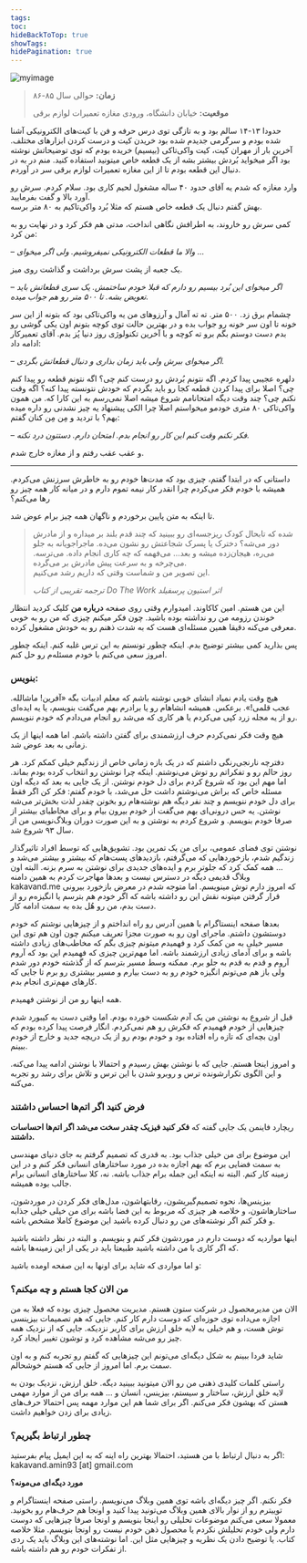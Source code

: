 ```yaml
---
tags: 
toc: 
hideBackToTop: true
showTags: 
hidePagination: true
---
```


![myimage](/media/aminkakavand.jpg)

> **زمان:** حوالی سال ۸۵-۸۶
> 
> **موقعیت:** خیابان دانشگاه، ورودی مغازه تعمیرات لوازم برقی

حدودا ۱۳-۱۴ سالم بود و به تازگی توی درس حرفه و فن با کیت‌های الکترونیکی آشنا شده بودم و سرگرمی جدیدم شده بود خریدن کیت و درست کردن ابزارهای مختلف. آخرین بار از مهران کیت، کیت واکی‌تاکی (بیسیم) خریده بودم که توی توضیحاتش نوشته بود اگر میخواید بُردش بیشتر بشه از یک قطعه خاص میتونید استفاده کنید. منم در به در دنبال این قطعه بودم تا از این مغازه تعمیرات لوازم برقی سر در آوردم.

وارد مغازه که شدم یه آقای حدود ۴۰ ساله مشغول لحیم کاری بود. سلام کردم. سرش رو آورد بالا و گفت بفرمایید.  
بهش گفتم دنبال یک قطعه خاص هستم که مثلا بُرد واکی‌تاکیم به ۸۰ متر برسه.

کمی سرش رو خاروند، به اطرافش نگاهی انداخت، مدتی هم فکر کرد و در نهایت رو به من کرد:

*– والا ما قطعات الکترونیکی نمیفروشیم. ولی اگر میخوای …*

یک جعبه از پشت سرش برداشت و گذاشت روی میز.

*– اگر میخوای این بُرد بیسیم رو دارم که قبلا خودم ساختمش. یک سری قطعاتش باید تعویض بشه. تا ۵۰۰ متر رو هم جواب میده.*

چشمام برق زد. ۵۰۰ متر. ته ته آمال و آرزوهای من یه واکی‌تاکی بود که بتونه از این سر خونه تا اون سر خونه رو جواب بده و در بهترین حالت توی کوچه بتونم اون یکی گوشی رو بدم دست دوستم بگم برو ته کوچه و با آخرین تکنولوژی روز دنیا پُز بدم. آقای تعمیرکار ادامه داد:

*– اگر میخوای ببرش ولی باید زمان بذاری و دنبال قطعاتش بگردی.*

دلهره عجیبی پیدا کردم. اگه نتونم بُردش رو درست کنم چی؟ اگه نتونم قطعه رو پیدا کنم چی؟ اصلا برای پیدا کردن قطعه کجا رو باید بگردم که خودش نتونسته پیدا کنه؟ اگه وقت نکنم چی؟ چند وقت دیگه امتحانامم شروع میشه اصلا نمی‌رسم به این کارا که. من همون واکی‌تاکی ۸۰ متری خودمو میخواستم اصلا چرا الکی پیشنهاد یه چیز نشدنی رو داره میده بهم؟ با تردید و مِن مِن کنان گفتم:

*– فکر نکنم وقت کنم این کار رو انجام بدم. امتحان دارم. دستتون درد نکنه.*

و عقب عقب رفتم و از مغازه خارج شدم.

---

داستانی که در ابتدا گفتم، چیزی بود که مدت‌ها خودم رو به خاطرش سرزنش می‌کردم. همیشه با خودم فکر می‌کردم چرا انقدر کار نیمه تموم دارم و در میانه کار همه چیز رو رها می‌کنم؟

تا اینکه به متن پایین برخوردم و ناگهان همه چیز برام عوض شد.

> شده که تابحال کودک ریزجسه‌ای رو ببینید که چند قدم بلند بر میداره و از مادرش دور می‌شه؟ دخترک یا پسرک شجاعتش رو نشون می‌ده. ماجراجویانه به جلو می‌ره، هیجان‌زده میشه و بعد… می‌فهمه که چه کاری انجام داده. می‌ترسه. می‌چرخه و به سرعت پیش مادرش بر می‌گرده.  
> این تصویر من و شماست وقتی که داریم رشد می‌کنیم.
> 
> *ترجمه تقریبی از کتاب Do The Work اثر استیون پرسفیلد*

این من هستم. امین کاکاوند. امیدوارم وقتی روی صفحه **درباره من** کلیک کردید انتظار خوندن رزومه من رو نداشته بوده باشید. چون فکر میکنم چیزی که من رو به خوبی معرفی می‌کنه دقیقا همین مسئله‌ای هست که به شدت ذهنم رو به خودش مشغول کرده.

پس بذارید کمی بیشتر توضیح بدم. اینکه چطور تونستم به این ترس غلبه کنم. اینکه چطور امروز سعی می‌کنم با خودم مسئله‌م رو حل کنم.

### بنویس:

هیچ وقت یادم نمیاد انشای خوبی نوشته باشم که معلم ادبیات بگه «آفرین! ماشالله. عجب قلمی!». برعکس. همیشه انشاهام رو یا برادرم بهم می‌گفت بنویسم، یا یه ایده‌ای رو از یه مجله زرد کپی می‌کردم یا هر کاری که می‌شد رو انجام می‌دادم که خودم ننویسم.

هیچ وقت فکر نمی‌کردم حرف ارزشمندی برای گفتن داشته باشم. اما همه اینها از یک زمانی به بعد عوض شد.

دفترچه نارنجی‌رنگی داشتم که در یک بازه زمانی خاص از زندگیم خیلی کمکم کرد. هر روز حالم رو و تفکراتم رو توش می‌نوشتم. اینکه چرا نوشتن رو انتخاب کرده بودم بماند. اما مهم این بود که شروع کردم برای دل خودم نوشتن. از یک جایی به بعد که دیگه اون مسئله خاص که براش می‌نوشتم داشت حل می‌شد، با خودم گفتم: فکر کن اگر فقط برای دل خودم ننویسم و چند نفر دیگه هم نوشته‌هام رو بخونن چقدر لذت بخش‌تر می‌شه نوشتن. یه حس درونی‌ای بهم می‌گفت از خودم بیرون بیام و برای مخاطبای بیشتر از صرفا خودم بنویسم. و شروع کردم به نوشتن و به این صورت دوران وبلاگ‌نویسی من از سال ۹۳ شروع شد.

نوشتن توی فضای عمومی، برای من یک تمرین بود. تشویق‌هایی که توسط افراد تاثیرگذار زندگیم شدم، بازخوردهایی که می‌گرفتم، بازدیدهای پست‌هام که بیشتر و بیشتر می‌شد و … همه کمک کرد که جلوتر برم و ایده‌های جدیدی برای نوشتن به سرم بزنه. البته اون وبلاگ قدیمی دیگه در دسترس نیست و بعدها مهاجرت کردم به همین دامنه kakavand.me که امروز دارم توش مینویسم. اما متوجه شدم در معرض بازخورد بیرونی قرار گرفتن میتونه نقش این رو داشته باشه که اگر خودم هم بترسم یا انگیزه‌م رو از دست بدم، من رو هُل بده به سمت ادامه کار.

بعدها صفحه اینستاگرام با همین آدرس رو راه انداختم و از چیزهایی نوشتم که خودم دوستشون داشتم. ماجرای اون رو به صورت مجزا تعریف میکنم چون اون هم توی این مسیر خیلی به من کمک کرد و فهمیدم میتونم چیزی بگم که مخاطب‌های زیادی داشته باشه و برای آدمای زیادی ارزشمند باشه. اما مهم‌ترین چیزی که فهمیدم این بود که آروم آروم و قدم به قدم به جلو برم. ممکنه وسط مسیر بترسم که از گذشته خودم دور شدم ولی باز هم می‌تونم انگیزه خودم رو به دست بیارم و مسیر بیشتری رو برم تا جایی که کارهای مهم‌تری انجام بدم.

همه اینها رو من از نوشتن فهمیدم.

قبل از شروع به نوشتن من یک آدم شکست خورده بودم. اما وقتی دست به کیبورد شدم چیزهایی از خودم فهمیدم که فکرش رو هم نمی‌کردم. انگار فرصت پیدا کرده بودم که اون بچه‌ای که تازه راه افتاده بود و خودم بودم رو از یک دریچه جدید و خارج از خودم ببینم.

و امروز اینجا هستم. جایی که با نوشتن بهش رسیدم و احتمالا با نوشتن ادامه پیدا می‌کنه. و این الگوی تکرارشونده ترس و روبرو شدن با این ترس و تلاش برای رشد رو تجربه می‌کنه.

### فرض کنید اگر اتم‌ها احساس داشتند

ریچارد فاینمن یک جایی گفته که **فکر کنید فیزیک چقدر سخت می‌شد اگر اتم‌ها احساسات داشتند.**

این موضوع برای من خیلی جذاب بود. به قدری که تصمیم گرفتم به جای دنیای مهندسی به سمت فضایی برم که بهم اجازه بده در مورد ساختارهای انسانی فکر کنم و در این زمینه کار کنم. البته نه اینکه این جمله برام جذاب باشه. نه، کلا ساختارهای انسانی برام جالب بوده همیشه.

بیزینس‌ها، نحوه تصمیم‌گیریشون، رقابتهاشون، مدل‌های فکر کردن در موردشون، ساختارهاشون، و خلاصه هر چیزی که مربوط به این فضا باشه برای من خیلی خیلی جذابه و فکر کنم اگر نوشته‌های من رو دنبال کرده باشید این موضوع کاملا مشخص باشه.

اینها مواردیه که دوست دارم در موردشون فکر کنم و بنویسم. و البته در نظر داشته باشید که اگر کاری با من داشته باشید طبیعتا باید در یکی از این زمینه‌ها باشه.

و اما مواردی که شاید برای اونها به این صفحه اومده باشید:

### من الان کجا هستم و چه میکنم؟

الان من مدیرمحصول در شرکت ستون هستم. مدیریت محصول چیزی بوده که فعلا به من اجازه می‌داده توی حوزه‌ای که دوست دارم کار کنم. جایی که هم تصمیمات بیزینسی توش هست، و هم خیلی به لایه خلق ارزش برای کاربر نزدیکه. جایی که از نزدیک همه چیز رو می‌شه مشاهده کرد و توشون تغییر ایجاد کرد.

شاید فردا ببینم به شکل دیگه‌ای می‌تونم این چیزهایی که گفتم رو تجربه کنم و به اون سمت برم. اما امروز از جایی که هستم خوشحالم.

راستی کلمات کلیدی ذهنی من رو الان میتونید ببینید دیگه. خلق ارزش، نزدیک بودن به لایه خلق ارزش، ساختار و سیستم، بیزینس، انسان و … همه برای من از موارد مهمی هستن که بهشون فکر می‌کنم. اگر برای شما هم این موارد مهمه پس احتمالا حرف‌های زیادی برای زدن خواهیم داشت.

### چطور ارتباط بگیریم؟

اگر به دنبال ارتباط با من هستید، احتمالا بهترین راه اینه که به این ایمیل پیام بفرستید: kakavand.amin93 \[at\] gmail.com

**مورد دیگه‌ای می‌مونه؟**

فکر نکنم. اگر چیز دیگه‌ای باشه توی همین وبلاگ می‌نویسم. راستی صفحه اینستاگرام و توییترم رو از نوار بالای همین وبلاگ می‌تونید پیدا کنید و اونجا هم حرف‌هام رو بخونید. معمولا سعی می‌کنم موضوعات تحلیلی رو اینجا بنویسم و اونجا صرفا چیزهایی که دوست دارم ولی خودم تحلیلش نکردم یا محصول ذهن خودم نیست رو اونجا بنویسم. مثلا خلاصه کتاب. یا توضیح دادن یک نظریه و چیزهایی مثل این. اما نوشته‌های این وبلاگ باید یک ردی از تفکرات خودم رو هم داشته باشه.


